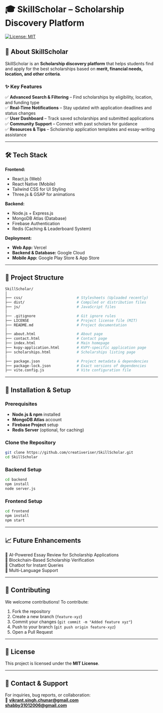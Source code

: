 # 🎓 SkillScholar – Scholarship Discovery Platform  

[![License: MIT](https://img.shields.io/badge/License-MIT-blue.svg)](https://opensource.org/licenses/MIT)  
<!--[![Contributors](https://img.shields.io/github/contributors/yourusername/SkillScholar)](https://github.com/yourusername/SkillScholar/graphs/contributors) --> 
<!--[![Issues](https://img.shields.io/github/issues/yourusername/SkillScholar)](https://github.com/yourusername/SkillScholar/issues)  -->

## 📌 About SkillScholar  
SkillScholar is an **Scholarship discovery platform** that helps students find and apply for the best scholarships based on **merit, financial needs, location, and other criteria**.  

### ✨ Key Features  
<!-- ✅ **AI-Based Personalized Recommendations** – Scholarships tailored to user profiles  --> 
✅ **Advanced Search & Filtering** – Find scholarships by eligibility, location, and funding type  
✅ **Real-Time Notifications** – Stay updated with application deadlines and status changes  
✅ **User Dashboard** – Track saved scholarships and submitted applications  
✅ **Community Support** – Connect with past scholars for guidance  
✅ **Resources & Tips** – Scholarship application templates and essay-writing assistance  

---

## 🛠️ Tech Stack  
**Frontend:**  
- React.js (Web)  
- React Native (Mobile)  
- Tailwind CSS for UI Styling  
- Three.js & GSAP for animations  

**Backend:**  
- Node.js + Express.js  
- MongoDB Atlas (Database)  
- Firebase Authentication  
- Redis (Caching & Leaderboard System)  

**Deployment:**  
- **Web App:** Vercel  
- **Backend & Database:** Google Cloud  
- **Mobile App:** Google Play Store & App Store  

---

## 📂 Project Structure  
```bash
SkillScholar/
│
├── css/                         # Stylesheets (Uploaded recently)
├── dist/                        # Compiled or distribution files
├── js/                          # JavaScript files
│
├── .gitignore                   # Git ignore rules
├── LICENSE                      # Project license file (MIT)
├── README.md                    # Project documentation
│
├── about.html                   # About page
├── contact.html                 # Contact page
├── index.html                   # Main homepage
├── kvpy-application.html        # KVPY-specific application page
├── scholarships.html            # Scholarships listing page
│
├── package.json                 # Project metadata & dependencies
├── package-lock.json            # Exact versions of dependencies
├── vite.config.js               # Vite configuration file

```

---

## 🔧 Installation & Setup  

### Prerequisites  
- **Node.js & npm** installed  
- **MongoDB Atlas** account  
- **Firebase Project** setup  
- **Redis Server** (optional, for caching)  

### Clone the Repository  
```bash
git clone https://github.com/creativeriser/SkillScholar.git
cd SkillScholar
```

### Backend Setup  
```bash
cd backend
npm install
node server.js
```

### Frontend Setup  
```bash
cd frontend
npm install
npm start
```

---

## 📈 Future Enhancements  
🔹 AI-Powered Essay Review for Scholarship Applications  
🔹 Blockchain-Based Scholarship Verification  
🔹 Chatbot for Instant Queries  
🔹 Multi-Language Support  

---

## 🤝 Contributing  
We welcome contributions! To contribute:  
1. Fork the repository  
2. Create a new branch (`feature-xyz`)  
3. Commit your changes (`git commit -m "Added feature xyz"`)  
4. Push to your branch (`git push origin feature-xyz`)  
5. Open a Pull Request  

---

## 📜 License  
This project is licensed under the **MIT License**.  

---

## 📧 Contact & Support  
For inquiries, bug reports, or collaboration:  
📩 **vikrant.singh.chunar@gmail.com**  <br>
   **shabby31012006@gmail.com**
